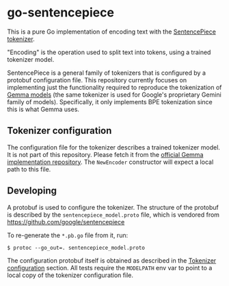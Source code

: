# go-sentencepiece

This is a pure Go implementation of encoding text with
the [SentencePiece tokenizer](https://github.com/google/sentencepiece).

"Encoding" is the operation used to split text into tokens, using
a trained tokenizer model.

SentencePiece is a general family of tokenizers that is configured
by a protobuf configuration file. This repository currently focuses
on implementing just the functionality required to reproduce the
tokenization of [Gemma models](https://ai.google.dev/gemma) (the same
tokenizer is used for Google's proprietary Gemini family of models).
Specifically, it only implements BPE tokenization since this is what
Gemma uses.

## Tokenizer configuration

The configuration file for the tokenizer describes a trained tokenizer
model. It is not part of this repository. Please fetch it from the
[official Gemma implementation repository](https://github.com/google/gemma_pytorch/tree/main/tokenizer).
The `NewEncoder` constructor will expect a local path to this file.

## Developing

A protobuf is used to configure the tokenizer. The structure of the
protobuf is described by the `sentencepiece_model.proto` file, which
is vendored from https://github.com/google/sentencepiece

To re-generate the `*.pb.go` file from it, run:

```
$ protoc --go_out=. sentencepiece_model.proto
```

The configuration protobuf itself is obtained as described in the
[Tokenizer configuration](#tokenizer-configuration) section. All
tests require the `MODELPATH` env var to point to a local
copy of the tokenizer configuration file.
